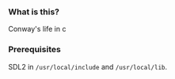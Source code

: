 ### What is this?

Conway's life in c

### Prerequisites

SDL2 in `/usr/local/include` and `/usr/local/lib`.
